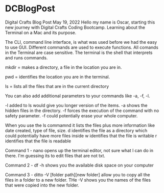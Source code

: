 # DCBlogPost
Digital Crafts Blog Post May 19, 2022
Hello my name is Oscar, starting this new journey with Digital Crafts Coding Bootcamp. Learning about the Terminal on a Mac and its purpose.

The CLI, command line interface, is what was used before we had the easy to use GUI. Different commands are used to execute functions.
All comands in the Terminal are case sensitive. 
The terminal is the shell that interprets and runs commands.

mkdir = makes a directory, a file in the location you are in.

pwd = identifies the location you are in the terminal.

ls = lists all the files that are in the current directory

You can also add additional parameters to your commands like -a, -f, -l.

-l added to ls would give you longer version of the items.
-a shows the hidden files in the directory.
-f forces the execution of the command with no safety parameter.
-f could potentially erase your whole computer.

When you use the ls commamnd it lists the files plus more information like date created, type of file, size.
d identifies the file as a directory which could potentially have more files inside
w identifies that the file is writable
r identifies that the file is readable

Command 1 - nano opens up the terminal editor, not sure what I can do in there. I'm guessing its to edit files that are not txt.

Command 2 - df -h shows you the available disk space on your computer

Command 3 - ditto -V [folder path][new folder] allow you to copy all the files in a folder to a new folder. THe -V shows you the names of the files that were copied into the new folder.
